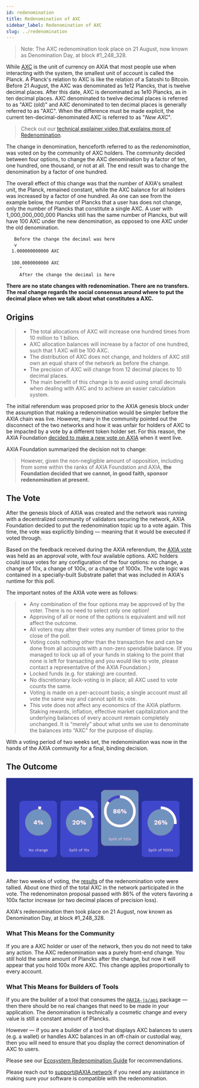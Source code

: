 ```yaml
---
id: redenomination
title: Redenomination of AXC
sidebar_label: Redenomination of AXC
slug: ../redenomination
---
```


> Note: The AXC redenomination took place on 21 August, now known as Denomination Day, at block
> #1_248_328.

While [AXC](../learn/learn-AXC.md) is the unit of currency on AXIA that most people use when interacting
with the system, the smallest unit of account is called the Planck. A Planck's relation to AXC is
like the relation of a Satoshi to Bitcoin. Before 21 August, the AXC was denominated as 1e12
Plancks, that is twelve decimal places. After this date, AXC is denominated as 1e10 Plancks, as in
ten decimal places. AXC denominated to twelve decimal places is referred to as "AXC (old)" and AXC
denominated to ten decimal places is generally referred to as "AXC". When the difference must be
made explicit, the current ten-decimal-denominated AXC is referred to as "_New AXC_".

> Check out our
> [technical explainer video that explains more of Redenomination](https://www.youtube.com/watch?v=xXIcnBV4uUE&list=PLOyWqupZ-WGuAuS00rK-pebTMAOxW41W8&index=22&ab_channel=AXIA).

The change in denomination, henceforth referred to as the _redenomination_, was voted on by the
community of AXC holders. The community decided between four options, to change the AXC denomination
by a factor of ten, one hundred, one thousand, or not at all. The end result was to change the
denomination by a factor of one hundred.

The overall effect of this change was that the number of AXIA's smallest unit, the Planck,
remained constant, while the AXC balance for all holders was increased by a factor of one hundred.
As one can see from the example below, the number of Plancks that a user has does not change, only
the number of Plancks that constitute a single AXC. A user with 1_000_000_000_000 Plancks still has
the same number of Plancks, but will have 100 AXC under the new denomination, as opposed to one AXC
under the old denomination.

```
   Before the change the decimal was here
   v
  1.000000000000 AXC

  100.0000000000 AXC
     ^
     After the change the decimal is here
```

**There are no state changes with redenomination. There are no transfers. The real change regards
the social consensus around where to put the decimal place when we talk about what constitutes a
AXC.**

## Origins


> - The total allocations of AXC will increase one hundred times from 10 million to 1 billion.
> - AXC allocation balances will increase by a factor of one hundred, such that 1 AXC will be 100
>   AXC.
> - The distribution of AXC does not change, and holders of AXC still own an equal share of the
>   network as before the change.
> - The precision of AXC will change from 12 decimal places to 10 decimal places.
> - The main benefit of this change is to avoid using small decimals when dealing with AXC and to
>   achieve an easier calculation system.

The initial referendum was proposed prior to the AXIA genesis block under the assumption that
making a redenomination would be simpler before the AXIA chain was live. However, many in the
community pointed out the disconnect of the two networks and how it was unfair for holders of AXC to
be impacted by a vote by a different token holder set. For this reason, the AXIA Foundation [decided
to make a new vote on AXIA][blog 1] when it went live.

AXIA Foundation summarized the decision not to change:

> However, given the non-negligible amount of opposition, including from some within the ranks of
> AXIA Foundation and AXIA, **the Foundation decided that we cannot, in good faith, sponsor
> redenomination at present.**

## The Vote

After the genesis block of AXIA was created and the network was running with a decentralized
community of validators securing the network, AXIA Foundation decided to put the redenomination
topic up to a vote again. This time, the vote was explicitly binding &mdash; meaning that it would
be executed if voted through.

Based on the feedback received during the AXIA referendum, the [AXIA vote][blog 2] was held as
an approval vote, with four available options. AXC holders could issue votes for any configuration
of the four options: no change, a change of 10x, a change of 100x, or a change of 1000x. The vote
logic was contained in a specially-built Substrate pallet that was included in AXIA's runtime
for this poll.

The important notes of the AXIA vote were as follows:

> - Any combination of the four options may be approved of by the voter. There is no need to select
>   only one option!
> - Approving of all or none of the options is equivalent and will not affect the outcome.
> - All voters may alter their votes any number of times prior to the close of the poll.
> - Voting costs nothing other than the transaction fee and can be done from all accounts with a
>   non-zero spendable balance. (If you managed to lock up all of your funds in staking to the point
>   that none is left for transacting and you would like to vote, please contact a representative of
>   the AXIA Foundation.)
> - Locked funds (e.g. for staking) are counted.
> - No discretionary lock-voting is in place; all AXC used to vote counts the same.
> - Voting is made on a per-account basis; a single account must all vote the same way and cannot
>   split its vote.
> - This vote does not affect any economics of the AXIA platform. Staking rewards, inflation,
>   effective market capitalization and the underlying balances of every account remain completely
>   unchanged. It is “merely” about what units we use to denominate the balances into “AXC” for the
>   purpose of display.

With a voting period of two weeks set, the redenomination was now in the hands of the AXIA
community for a final, binding decision.

## The Outcome

![redenomination](../assets/redenomination.png)

After two weeks of voting, the [results][blog 3] of the redenomination vote were tallied. About one
third of the total AXC in the network participated in the vote. The redenominaton proposal passed
with 86% of the voters favoring a 100x factor increase (or two decimal places of precision loss).

AXIA's redenomination then took place on 21 August, now known as Denomination Day, at block
#1_248_328.

### What This Means for the Community

If you are a AXC holder or user of the network, then you do not need to take any action. The AXC
redenomination was a purely front-end change. You still hold the same amount of Plancks after the
change, but now it will appear that you hold 100x more AXC. This change applies proportionally to
every account.

### What This Means for Builders of Tools

If you are the builder of a tool that consumes the
[`@AXIA-js/api`](https://yarnpkg.com/package/@AXIA-js/api) package &mdash; then there should be no
real changes that need to be made in your application. The denomination is technically a cosmetic
change and every value is still a constant amount of Plancks.

However &mdash; if you are a builder of a tool that displays AXC balances to users (e.g. a wallet)
or handles AXC balances in an off-chain or custodial way, then you will need to ensure that you
display the correct denomination of AXC to users.

Please see our [Ecosystem Redenomination Guide][ecosystem guide] for recommendations.

Please reach out to [support@AXIA.network](mailto:support@AXIA.network) if you need any
assistance in making sure your software is compatible with the redenomination.

[referendum 52]: https://axia.axiassembly.io/referendum/52
[blog 1]: https://AXIA.network/results-of-dot-redenomination-referendum/
[blog 2]: https://AXIA.network/the-first-AXIA-vote/
[blog 3]: https://AXIA.network/the-results-are-in/
[ecosystem guide]: https://docs.google.com/document/d/1yAzoDh99PgR_7dYAKTWLMVu2Fy5Ga-J6t9lof4f4JUw/edit#
